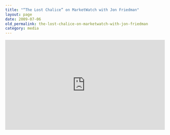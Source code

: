 ```yaml
---
title: "“The Lost Chalice” on MarketWatch with Jon Friedman"
layout: page
date: 2009-07-06
old_permalink: the-lost-chalice-on-marketwatch-with-jon-friedman
category: media
---
```

<iframe frameborder="0" scrolling="no" width="512" height="288" src="http://live.wsj.com/public/page/embed-646C1CD8_73A7_45E6_9A52_FCF993DE9C2B.html"></iframe>
